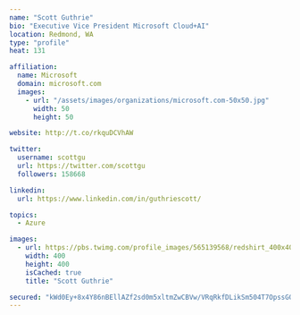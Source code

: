 ```yaml
---
name: "Scott Guthrie"
bio: "Executive Vice President Microsoft Cloud+AI"
location: Redmond, WA
type: "profile"
heat: 131

affiliation:
  name: Microsoft
  domain: microsoft.com
  images:
    - url: "/assets/images/organizations/microsoft.com-50x50.jpg"
      width: 50
      height: 50

website: http://t.co/rkquDCVhAW

twitter:
  username: scottgu
  url: https://twitter.com/scottgu
  followers: 158668

linkedin:
  url: https://www.linkedin.com/in/guthriescott/

topics:
  - Azure

images:
  - url: https://pbs.twimg.com/profile_images/565139568/redshirt_400x400.jpg
    width: 400
    height: 400
    isCached: true
    title: "Scott Guthrie"

secured: "kWd0Ey+8x4Y86nBEllAZf2sd0m5xltmZwCBVw/VRqRkfDLikSm504T7OpssGO2949pJOYESsF+XvGNzP08SjrDOeC3YpcWjm/DJ5X8yICTuwVpLYSFzOWi+0Do+qdg0O3CTyU3KAhUFLsP7iTHoMGtsqk37YUtqi7ENHgcBSU8RvxBcRYMy0yRqEno81fpqVlKkOFVkrlPYKTlIKExTdVKUCViJ2q9MPR/vx1mSGukT4qKb+P4VPO4FdOhpA7VD3osXekgi82S9MbQoZnGrMgD7PhLxCVxfUmmO/YtrBLL5UVt8MI3Cyj1eXIZ7izQuEjibSTo5sVDAUVqUlnfAysSvA8QiK6VP7XRBPA+r/54JUHZY7SkJ10EcMEra23SZXF7UHx8BeHxj+/7aeGmu1IbylrYShR7PEJ5QvWZVrpZY=;uWeOpwm96lO794Xm3A2vVw=="
---
```


